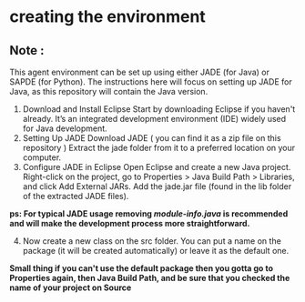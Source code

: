 # creating the environment 

## Note : 
This agent environment can be set up using either JADE (for Java) or SAPDE (for Python). The instructions here will focus on setting up JADE for Java, as this repository will contain the Java version.

1. Download and Install Eclipse
Start by downloading Eclipse if you haven't already. 
It’s an integrated development environment (IDE) widely used for Java development.
2. Setting Up JADE
Download JADE ( you can find it as a zip file on this repository )
Extract the jade folder from it to a preferred location on your computer.
3. Configure JADE in Eclipse
Open Eclipse and create a new Java project.
Right-click on the project, go to Properties > Java Build Path > Libraries, and click Add External JARs.
Add the jade.jar file (found in the lib folder of the extracted JADE files).

**ps: For typical JADE usage removing _module-info.java_ is recommended and will make the development process more straightforward.**

4. Now create a new class on the src folder. You can put a name on the package (it will be created automatically) or leave it as the default one.

**Small thing if you can't use the default package then you gotta go to Properties again, then Java Build Path, and be sure that you checked the name of your project on Source**
